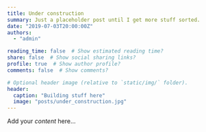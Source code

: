 ```yaml
---
title: Under construction
summary: Just a placeholder post until I get more stuff sorted.
date: "2019-07-03T20:00:00Z"
authors: 
  - "admin"

reading_time: false  # Show estimated reading time?
share: false  # Show social sharing links?
profile: true  # Show author profile?
comments: false  # Show comments?

# Optional header image (relative to `static/img/` folder).
header:
  caption: "Building stuff here"
  image: "posts/under_construction.jpg"
---
```


Add your *content* here...